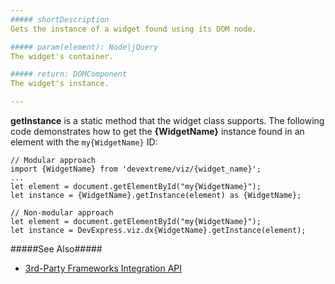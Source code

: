 ```yaml
---
##### shortDescription
Gets the instance of a widget found using its DOM node.

##### param(element): Node|jQuery
The widget's container.

##### return: DOMComponent
The widget's instance.

---
```

**getInstance** is a static method that the widget class supports. The following code demonstrates how to get the **{WidgetName}** instance found in an element with the `my{WidgetName}` ID:

    // Modular approach
    import {WidgetName} from 'devextreme/viz/{widget_name}';
    ...
    let element = document.getElementById("my{WidgetName}");
    let instance = {WidgetName}.getInstance(element) as {WidgetName};
    
    // Non-modular approach
    let element = document.getElementById("my{WidgetName}");
    let instance = DevExpress.viz.dx{WidgetName}.getInstance(element);

#####See Also#####
- [3rd-Party Frameworks Integration API](/concepts/05%20Widgets/zz%20Common/15%20Advanced/40%203rd-Party%20Frameworks%20Integration%20API '/Documentation/Guide/Widgets/Common/Advanced/3rd-Party_Frameworks_Integration_API/')